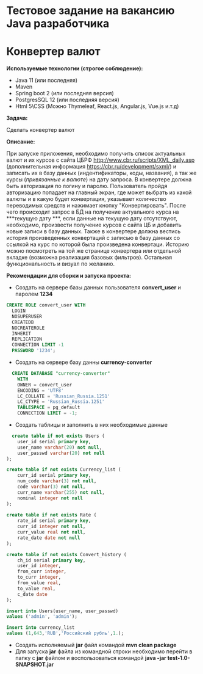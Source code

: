 # Тестовое задание на вакансию Java разработчика
# Конвертер валют

**Используемые технологии (строгое соблюдение):**

- Java 11 (или последняя)
- Maven
- Spring boot 2 (или последняя версия)
- PostgresSQL 12 (или последняя версия)
- Html 5\CSS (Можно Thymeleaf, React.js, Angular.js, Vue.js и.т.д)

**Задача:**

Сделать конвертер валют

**Описание:**

При запуске приложения, необходимо получить список актуальных валют и их курсов с сайта ЦБРФ http://www.cbr.ru/scripts/XML_daily.asp (дополнительная информация https://cbr.ru/development/sxml/) и записать их в базу данных (индентификаторы, коды, названия), а так же курсы (*привязанные к валюте*) на дату запроса. В конвертере должна быть авторизация по логину и паролю. Пользователь пройдя авторизацию попадает на главный экран, где может выбрать из какой валюты и в какую будет конвертация, указывает количество переводимых средств и нажимает кнопку "Конвертировать". После чего происходит запрос в БД на получение актуального курса на ***текущую дату ***, если данные на текущую дату отсутствуют, необходимо, произвести получение курсов с сайта ЦБ и добавить новые записи в базу данных. Также в конвертере должна вестись история произведенных конвертаций с записью в базу данных со ссылкой на курс по которой была произведена конвертаци. Историю можно посмотреть на той же странице конвертера или отдельной вкладке (возможна реализация базовых фильтров). Остальная функциональность и визуал по желанию.

**Рекомендации для сборки и запуска проекта:**
- Создать на сервере базы данных пользователя **convert_user** и паролем **1234**
```sql
CREATE ROLE convert_user WITH
  LOGIN
  NOSUPERUSER
  CREATEDB
  NOCREATEROLE
  INHERIT
  REPLICATION
  CONNECTION LIMIT -1
  PASSWORD '1234';
```
- Создать на сервере базу данны **currency-converter**
```sql
  CREATE DATABASE "currency-converter"
    WITH 
    OWNER = convert_user
    ENCODING = 'UTF8'
    LC_COLLATE = 'Russian_Russia.1251'
    LC_CTYPE = 'Russian_Russia.1251'
    TABLESPACE = pg_default
    CONNECTION LIMIT = -1;
```
- Создать таблицы и заполнить в них необходимые данные
```sql
  create table if not exists Users (
	user_id serial primary key,
	user_name varchar(20) not null,
	user_passwd varchar(20) not null
);

create table if not exists Currency_list (
	curr_id serial primary key,
	num_code varchar(3) not null,
	code varchar(3) not null,
	curr_name varchar(255) not null,
	nominal integer not null
);
	
create table if not exists Rate (
	rate_id serial primary key,
	curr_id integer not null,
	curr_value real not null,
	rate_date date not null
);

create table if not exists Convert_history (
	ch_id serial primary key,
	user_id integer,
	from_curr integer,
	to_curr integer,
	from_value real,
	to_value real,
	c_date date
);

insert into Users(user_name, user_passwd)
values ('admin', 'admin');

insert into currency_list
values (1,643,'RUB','Российский рубль',1.);
```
- Создать исполняемый **jar** файл командой **mvn clean package**
- Для запуска **jar** файла из командной строки необходимо перейти в папку с **jar** файлом и воспользоваться командой **java -jar test-1.0-SNAPSHOT.jar**
